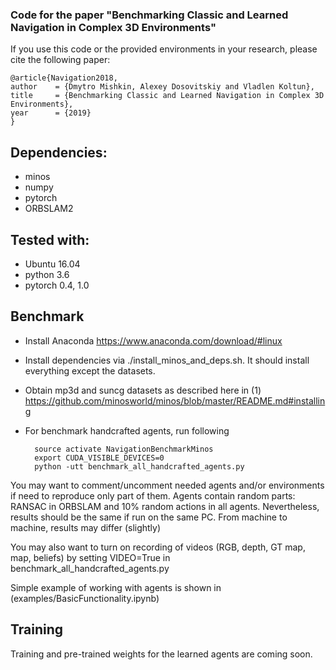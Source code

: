 ### Code for the paper "Benchmarking Classic and Learned Navigation in Complex 3D Environments"


If you use this code or the provided environments in your research, please cite the following paper:

    @article{Navigation2018,
    author    = {Dmytro Mishkin, Alexey Dosovitskiy and Vladlen Koltun},
    title     = {Benchmarking Classic and Learned Navigation in Complex 3D Environments},
    year      = {2019}
    }
    
## Dependencies:

- minos
- numpy
- pytorch
- ORBSLAM2


## Tested with: 
- Ubuntu 16.04
- python 3.6
- pytorch 0.4, 1.0


## Benchmark


- Install Anaconda https://www.anaconda.com/download/#linux

- Install dependencies via ./install_minos_and_deps.sh.  It should install everything except the datasets.
        
- Obtain mp3d and suncg datasets as described here in (1)  https://github.com/minosworld/minos/blob/master/README.md#installing 

- For benchmark handcrafted agents, run following

        source activate NavigationBenchmarkMinos
        export CUDA_VISIBLE_DEVICES=0
        python -utt benchmark_all_handcrafted_agents.py
        
You may want to comment/uncomment needed agents and/or environments if need to reproduce only part of them. 
Agents contain random parts: RANSAC in ORBSLAM and 10% random actions in all agents. Nevertheless, results should be the same if run on the same PC. From machine to machine, results may differ (slightly)

You may also want to turn on recording of videos (RGB, depth, GT map, map, beliefs) by setting VIDEO=True in benchmark_all_handcrafted_agents.py

Simple example of working with agents is shown in (examples/BasicFunctionality.ipynb)
        
## Training 

Training and pre-trained weights for the learned agents are coming soon.


